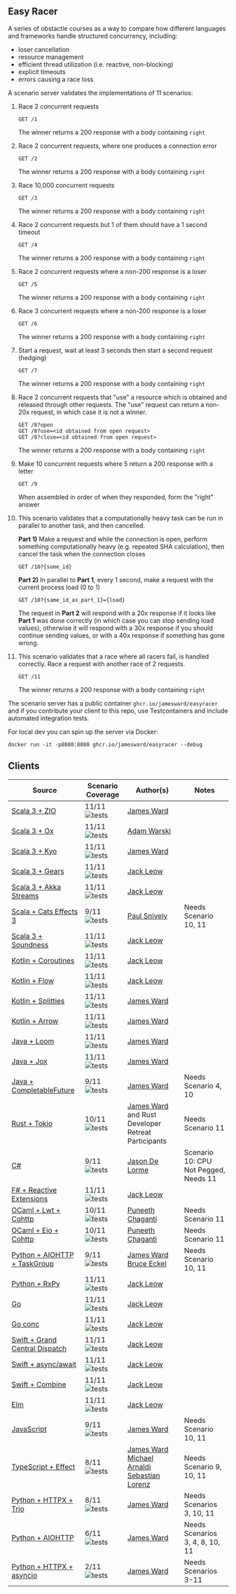 Easy Racer
----------

A series of obstactle courses as a way to compare how different languages and frameworks handle structured concurrency, including:
 - loser cancellation
 - resource management
 - efficient thread utilization (i.e. reactive, non-blocking)
 - explicit timeouts
 - errors causing a race loss

A scenario server validates the implementations of 11 scenarios:

1. Race 2 concurrent requests
    ```
    GET /1
    ```
    The winner returns a 200 response with a body containing `right`

2. Race 2 concurrent requests, where one produces a connection error
    ```
    GET /2
    ```
    The winner returns a 200 response with a body containing `right`

3. Race 10,000 concurrent requests
    ```
    GET /3
    ```
    The winner returns a 200 response with a body containing `right`

4. Race 2 concurrent requests but 1 of them should have a 1 second timeout
    ```
    GET /4
    ```
    The winner returns a 200 response with a body containing `right`

5. Race 2 concurrent requests where a non-200 response is a loser
    ```
    GET /5
    ```
    The winner returns a 200 response with a body containing `right`

6. Race 3 concurrent requests where a non-200 response is a loser
    ```
    GET /6
    ```
    The winner returns a 200 response with a body containing `right`

7. Start a request, wait at least 3 seconds then start a second request (hedging)
    ```
    GET /7
    ```
    The winner returns a 200 response with a body containing `right`

8. Race 2 concurrent requests that "use" a resource which is obtained and released through other requests. The "use" request can return a non-20x request, in which case it is not a winner.
    ```
    GET /8?open
    GET /8?use=<id obtained from open request>
    GET /8?close=<id obtained from open request>
    ```
    The winner returns a 200 response with a body containing `right`

9. Make 10 concurrent requests where 5 return a 200 response with a letter
    ```
    GET /9
    ```
    When assembled in order of when they responded, form the "right" answer

10. This scenario validates that a computationally heavy task can be run in parallel to another task, and then cancelled.

    **Part 1)** Make a request and while the connection is open, perform something computationally heavy (e.g. repeated SHA calculation), then cancel the task when the connection closes
    ```
    GET /10?{some_id}
    ```
    
    **Part 2)** In parallel to **Part 1**, every 1 second, make a request with the current process load (0 to 1)
    ```
    GET /10?{same_id_as_part_1}={load}
    ```

    The request in **Part 2** will respond with a 20x response if it looks like **Part 1** was done correctly (in which case you can stop sending load values), otherwise it will respond with a 30x response if you should continue sending values, or with a 40x response if something has gone wrong.

11. This scenario validates that a race where all racers fail, is handled correctly.  Race a request with another race of 2 requests.
    ```
    GET /11
    ```
    The winner returns a 200 response with a body containing `right`

The scenario server has a public container `ghcr.io/jamesward/easyracer` and if you contribute your client to this repo, use Testcontainers and include automated integration tests.

For local dev you can spin up the server via Docker:
```
docker run -it -p8080:8080 ghcr.io/jamesward/easyracer --debug
```

## Clients
| Source                                                   | Scenario Coverage                                                                                                | Author(s)                                                                                                                                  | Notes                                 |
|----------------------------------------------------------|------------------------------------------------------------------------------------------------------------------|--------------------------------------------------------------------------------------------------------------------------------------------|---------------------------------------|
| [Scala 3 + ZIO](scala-zio)                               | 11/11 ![tests](https://github.com/jamesward/easyracer/actions/workflows/scala-zio.yaml/badge.svg)                | [James Ward](https://github.com/jamesward)                                                                                                 |                                       |
| [Scala 3 + Ox](scala-ox)                                 | 11/11 ![tests](https://github.com/jamesward/easyracer/actions/workflows/scala-ox.yaml/badge.svg)                 | [Adam Warski](https://github.com/adamw)                                                                                                    |                                       |
| [Scala 3 + Kyo](scala-kyo)                               | 11/11 ![tests](https://github.com/jamesward/easyracer/actions/workflows/scala-kyo.yaml/badge.svg)                | [James Ward](https://github.com/jamesward)                                                                                                 |                                       |
| [Scala 3 + Gears](scala-gears)                           | 11/11 ![tests](https://github.com/jamesward/easyracer/actions/workflows/scala-gears.yaml/badge.svg)              | [Jack Leow](https://github.com/jackgene)                                                                                                   |                                       |
| [Scala 3 + Akka Streams](scala-akkastreams)              | 11/11 ![tests](https://github.com/jamesward/easyracer/actions/workflows/scala-akkastreams.yaml/badge.svg)        | [Jack Leow](https://github.com/jackgene)                                                                                                   |                                       |
| [Scala + Cats Effects 3](scala-ce3)                      | 9/11  ![tests](https://github.com/jamesward/easyracer/actions/workflows/scala-ce3.yaml/badge.svg)                | [Paul Snively](https://github.com/paul-snively)                                                                                            | Needs Scenario 10, 11                 |
| [Scala 3 + Soundness](scala-akkastreams)                 | 11/11 ![tests](https://github.com/jamesward/easyracer/actions/workflows/scala-soundness.yaml/badge.svg)          | [Jack Leow](https://github.com/jackgene)                                                                                                   |                                       |
| [Kotlin + Coroutines](kotlin-coroutines)                 | 11/11 ![tests](https://github.com/jamesward/easyracer/actions/workflows/kotlin-coroutines.yaml/badge.svg)        | [Jack Leow](https://github.com/jackgene)                                                                                                   |                                       |
| [Kotlin + Flow](kotlin-flow)                             | 11/11 ![tests](https://github.com/jamesward/easyracer/actions/workflows/kotlin-flow.yaml/badge.svg)              | [Jack Leow](https://github.com/jackgene)                                                                                                   |                                       |
| [Kotlin + Splitties](kotlin-splitties)                   | 11/11 ![tests](https://github.com/jamesward/easyracer/actions/workflows/kotlin-splitties.yaml/badge.svg)         | [James Ward](https://github.com/jamesward)                                                                                                 |                                       |
| [Kotlin + Arrow](kotlin-arrow)                           | 11/11 ![tests](https://github.com/jamesward/easyracer/actions/workflows/kotlin-arrow.yaml/badge.svg)             | [James Ward](https://github.com/jamesward)                                                                                                 |                                       |
| [Java + Loom](java-loom)                                 | 11/11 ![tests](https://github.com/jamesward/easyracer/actions/workflows/java-loom.yaml/badge.svg)                | [James Ward](https://github.com/jamesward)                                                                                                 |                                       |
| [Java + Jox](java-jox)                                   | 11/11 ![tests](https://github.com/jamesward/easyracer/actions/workflows/java-jox.yaml/badge.svg)                 | [James Ward](https://github.com/jamesward)                                                                                                 |                                       |
| [Java + CompletableFuture](java-cf)                      | 9/11 ![tests](https://github.com/jamesward/easyracer/actions/workflows/java-cf.yaml/badge.svg)                   | [James Ward](https://github.com/jabrena)                                                                                                   | Needs Scenario 4, 10                  |
| [Rust + Tokio](rust-tokio)                               | 10/11 ![tests](https://github.com/jamesward/easyracer/actions/workflows/rust-tokio.yaml/badge.svg)               | [James Ward](https://github.com/jamesward) and Rust Developer Retreat Participants                                                         | Needs Scenario 11                     |
| [C#](dotnet)                                             | 9/11 ![tests](https://github.com/jamesward/easyracer/actions/workflows/dotnet.yaml/badge.svg)                    | [Jason De Lorme](https://github.com/delormej)                                                                                              | Scenario 10: CPU Not Pegged, Needs 11 |
| [F# + Reactive Extensions](fsharp-reactive)              | 11/11 ![tests](https://github.com/jamesward/easyracer/actions/workflows/fsharp-reactive.yaml/badge.svg)          | [Jack Leow](https://github.com/jackgene)                                                                                                   |                                       |
| [OCaml + Lwt + Cohttp](ocaml-cohttp-lwt)                 | 10/11 ![tests](https://github.com/jamesward/easyracer/actions/workflows/ocaml-cohttp-lwt.yaml/badge.svg)         | [Puneeth Chaganti](https://github.com/punchagan)                                                                                           | Needs Scenario 11                     |
| [OCaml + Eio + Cohttp](ocaml-cohttp-eio)                 | 10/11 ![tests](https://github.com/jamesward/easyracer/actions/workflows/ocaml-cohttp-eio.yaml/badge.svg)         | [Puneeth Chaganti](https://github.com/punchagan)                                                                                           | Needs Scenario 11                     |
| [Python + AIOHTTP + TaskGroup](python-aiohttp-taskgroup) | 9/11  ![tests](https://github.com/jamesward/easyracer/actions/workflows/python-aiohttp-taskgroup.yaml/badge.svg) | [James Ward](https://github.com/jamesward) [Bruce Eckel](https://github.com/BruceEckel)                                                    | Needs Scenario 10, 11                 |
| [Python + RxPy](python-rxpy)                             | 11/11  ![tests](https://github.com/jamesward/easyracer/actions/workflows/python-rxpy.yaml/badge.svg)             | [Jack Leow](https://github.com/jackgene)                                                                                                   |                                       |
| [Go](go-stdlib)                                          | 11/11 ![tests](https://github.com/jamesward/easyracer/actions/workflows/go-stdlib.yaml/badge.svg)                | [Jack Leow](https://github.com/jackgene)                                                                                                   |                                       |
| [Go conc](go-conc)                                       | 11/11 ![tests](https://github.com/jamesward/easyracer/actions/workflows/go-conc.yaml/badge.svg)                  | [Jack Leow](https://github.com/jackgene)                                                                                                   |                                       |
| [Swift + Grand Central Dispatch](swift-dispatch)         | 11/11 ![tests](https://github.com/jamesward/easyracer/actions/workflows/swift-dispatch.yaml/badge.svg)           | [Jack Leow](https://github.com/jackgene)                                                                                                   |                                       |
| [Swift + async/await](swift-async)                       | 11/11 ![tests](https://github.com/jamesward/easyracer/actions/workflows/swift-async.yaml/badge.svg)              | [Jack Leow](https://github.com/jackgene)                                                                                                   |                                       |
| [Swift + Combine](swift-combine)                         | 11/11 ![tests](https://github.com/jamesward/easyracer/actions/workflows/swift-combine.yaml/badge.svg)            | [Jack Leow](https://github.com/jackgene)                                                                                                   |                                       |
| [Elm](elm-worker)                                        | 11/11 ![tests](https://github.com/jamesward/easyracer/actions/workflows/elm-worker.yaml/badge.svg)               | [Jack Leow](https://github.com/jackgene)                                                                                                   |                                       |
| [JavaScript](javascript-stdlib)                          | 9/11  ![tests](https://github.com/jamesward/easyracer/actions/workflows/javascript-stdlib.yaml/badge.svg)        | [James Ward](https://github.com/jamesward)                                                                                                 | Needs Scenario 10, 11                 |
| [TypeScript + Effect](typescript-effect)                 | 8/11  ![tests](https://github.com/jamesward/easyracer/actions/workflows/javascript-stdlib.yaml/badge.svg)        | [James Ward](https://github.com/jamesward) [Michael Arnaldi](https://github.com/mikearnaldi) [Sebastian Lorenz](https://github.com/fubhy)  | Needs Scenario 9, 10, 11              |
| [Python + HTTPX + Trio](python-httpx-trio)               | 8/11  ![tests](https://github.com/jamesward/easyracer/actions/workflows/python-httpx-trio.yaml/badge.svg)        | [James Ward](https://github.com/jamesward)                                                                                                 | Needs Scenarios 3, 10, 11             |
| [Python + AIOHTTP](python-aiohttp)                       | 6/11  ![tests](https://github.com/jamesward/easyracer/actions/workflows/python-aiohttp.yaml/badge.svg)           | [James Ward](https://github.com/jamesward)                                                                                                 | Needs Scenarios 3, 4, 8, 10, 11       |
| [Python + HTTPX + asyncio](python-httpx-asyncio)         | 2/11  ![tests](https://github.com/jamesward/easyracer/actions/workflows/python-httpx-asyncio.yaml/badge.svg)     | [James Ward](https://github.com/jamesward)                                                                                                 | Needs Scenarios 3-11                  |
